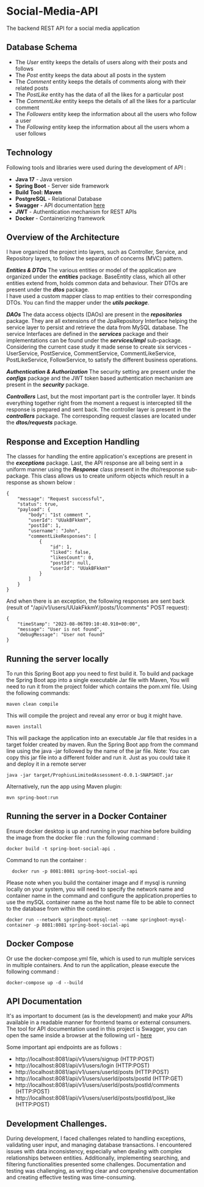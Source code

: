 # Social-Media-API
The backend REST API for a social media application

## Database Schema ##
- The _User_ entity keeps the details of users along with their posts and follows
- The _Post_ entity keeps the data about all posts in the system
- The _Comment_ entity keeps the details of comments along with their related posts
- The _PostLike_ entity has the data of all the likes for a particular post
- The _CommentLike_ entity keeps the details of all the likes for a particular comment
- The _Followers_ entity keep the information about all the users who follow a user
- The _Following_ entity keep the information about all the users whom a user follows

## Technology ##
Following tools and libraries were used during the development of API :
- **Java 17** - Java version
- **Spring Boot** - Server side framework
- **Build Tool: Maven**
- **PostgreSQL** - Relational Database
- **Swagger** - API documentation [here](http://localhost:8081/swagger-ui/index.html#/)
- **JWT** - Authentication mechanism for REST APIs
- **Docker** - Containerizing framework


## Overview of the Architecture ##
I have organized the project into layers, such as Controller, Service, and Repository layers, to follow the separation of concerns (MVC) pattern.

**_Entities & DTOs_**
The various entities or model of the application are organized under the **_entities_** package. BaseEntity class, which all other entities extend from, holds common data and behaviour. 
Their DTOs are present under the **_dtos_** package.  
I have used a custom mapper class to map entities to their corresponding DTOs. 
You can find the mapper under the **_utils package_**.

**_DAOs_**
The data access objects (DAOs) are present in the **_repositories_** package. 
They are all extensions of the JpaRepository Interface helping the service layer to persist and retrieve the data from MySQL database.
The service Interfaces are defined in the **_services_** package and their implementations can be found under the **_services/impl_** sub-package. 
Considering the current case study it made sense to create six services - UserService, PostService, CommentService, CommentLikeService, PostLikeService, FollowService, 
to satisfy the different business operations.

**_Authentication & Authorization_**
The security setting are present under the **_configs_** package and the JWT token based authentication mechanism are present in the **_security_** package.

**_Controllers_**
Last, but the most important part is the controller layer. It binds everything together right from the moment a request is intercepted till the response is prepared and sent back. 
The controller layer is present in the **_controllers_** package. 
The corresponding request classes are located under the **_dtos/requests_** package. 

## Response and Exception Handling ##
The classes for handling the entire application's exceptions are present in the **_exceptions_** package.
Last, the API response are all being sent in a uniform manner using the **_Response_** class present in the dto/response sub-package. 
This class allows us to create uniform objects which result in a response as shown below :

```
{
    "message": "Request successful",
    "status": true,
    "payload": {
        "body": "1st comment ",
        "userId": "UUakBFkkmY",
        "postId": 1,
        "username": "John",
        "commentLikeResponses": [
            {
                "id": 1,
                "liked": false,
                "likesCount": 0,
                "postId": null,
                "userId": "UUakBFkkmY"
            }
        ]
    }
}
```

And when there is an exception, the following responses are sent back (result of "/api/v1/users/UUakFkkmY/posts/1/comments" POST request):

```
{
    "timeStamp": "2023-08-06T09:10:40.910+00:00",
    "message": "User is not found",
    "debugMessage": "User not found"
}
```

## Running the server locally ##
To run this Spring Boot app you need to first build it. To build and package the Spring Boot app into a single executable Jar file with Maven, 
You will need to run it from the project folder which contains the pom.xml file.
Using the following commands:

```
maven clean compile
```
This will compile the project and reveal any error or bug it might have.
```
maven install
```
This will package the application into an executable Jar file that resides in a target folder created by maven.
Run the Spring Boot app from the command line using the java -jar followed by the name of the jar file.
Note: You can copy this jar file into a different folder and run it. Just as you could take it and deploy it in a remote server
```
java -jar target/ProphiusLimitedAssessment-0.0.1-SNAPSHOT.jar
```

Alternatively, run the app using Maven plugin:
```
mvn spring-boot:run
```

## Running the server in a Docker Container ##
Ensure docker desktop is up and running in your machine before building the image from the docker file :
run the following command :
```
docker build -t spring-boot-social-api . 
```

Command to run the container :

```
  docker run -p 8081:8081 spring-boot-social-api

```

Please note when you build the container image and if mysql is running locally on your system, you will need to specify the network name and container name in the command 
and configure the application.properties to use the mySQL container name as the host name file to be able to connect to the database from within the container.

```
docker run --network springboot-mysql-net --name springboot-mysql-container -p 8081:8081 spring-boot-social-api
```

## Docker Compose ##
Or use the docker-compose.yml file, which is used to run multiple services in multiple containers.
And to run the application, please execute the following command :

```
docker-compose up -d --build
```

## API Documentation ##
It's as important to document (as is the development) and make your APIs available in a readable manner for frontend teams or external consumers.
The tool for API documentation used in this project is Swagger, you can open the same inside a browser at the following url - [here](http://localhost:8081/swagger-ui/index.html#/)

Some important api endpoints are as follows :

- http://localhost:8081/api/v1/users/signup (HTTP:POST)
- http://localhost:8081/api/v1/users/login (HTTP:POST)
- http://localhost:8081/api/v1/users/userId/posts (HTTP:POST)
- http://localhost:8081/api/v1/users/userId/posts/postId (HTTP:GET)
- http://localhost:8081/api/v1/users/userId/posts/postId/comments (HTTP:POST)
- http://localhost:8081/api/v1/users/userId/posts/postId/post_like (HTTP:POST)


## Development Challenges. ##
During development, I faced challenges related to handling exceptions, validating user input, and managing database transactions. 
I encountered issues with data inconsistency, especially when dealing with complex relationships between entities. 
Additionally, implementing searching, and filtering functionalities presented some challenges.
Documentation and testing was challenging, as writing clear and comprehensive documentation and creating effective testing was time-consuming.








